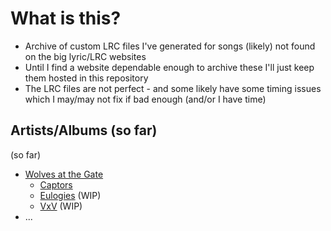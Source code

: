 # What is this?
- Archive of custom LRC files I've generated for songs (likely) not found on the big lyric/LRC websites
- Until I find a website dependable enough to archive these I'll just keep them hosted in this repository
- The LRC files are not perfect - and some likely have some timing issues which I may/may not fix if bad enough (and/or I have time)

## Artists/Albums (so far)
(so far)

* [Wolves at the Gate](https://solidstate.merchnow.com/collections/wolves-at-the-gate)
    * [Captors](https://www.amazon.com/Captors-Wolves-at-Gate/dp/B0083TS72S)
    * [Eulogies](https://www.amazon.com/Eulogies-Wolves-At-Gate/dp/B09NY99DBH) (WIP)
    * [VxV](https://www.amazon.com/VxV-Wolves-At-Gate/dp/B00JPO95T4) (WIP)
* ...
